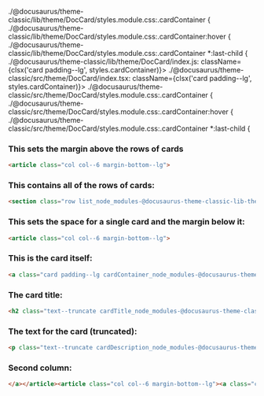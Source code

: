 ./@docusaurus/theme-classic/lib/theme/DocCard/styles.module.css:.cardContainer {
./@docusaurus/theme-classic/lib/theme/DocCard/styles.module.css:.cardContainer:hover {
./@docusaurus/theme-classic/lib/theme/DocCard/styles.module.css:.cardContainer *:last-child {
./@docusaurus/theme-classic/lib/theme/DocCard/index.js:      className={clsx('card padding--lg', styles.cardContainer)}>
./@docusaurus/theme-classic/src/theme/DocCard/index.tsx:      className={clsx('card padding--lg', styles.cardContainer)}>
./@docusaurus/theme-classic/src/theme/DocCard/styles.module.css:.cardContainer {
./@docusaurus/theme-classic/src/theme/DocCard/styles.module.css:.cardContainer:hover {
./@docusaurus/theme-classic/src/theme/DocCard/styles.module.css:.cardContainer *:last-child {

### This sets the margin above the rows of cards

```html
<article class="col col--6 margin-bottom--lg">
```

### This contains all of the rows of cards:

```html
<section class="row list_node_modules-@docusaurus-theme-classic-lib-theme-DocCategoryGeneratedIndexPage-styles-module">
```

### This sets the space for a single card and the margin below it:

```html
<article class="col col--6 margin-bottom--lg">
```

### This is the card itself:

```html
<a class="card padding--lg cardContainer_node_modules-@docusaurus-theme-classic-lib-theme-DocCard-styles-module" href="/docs/introduction/what_is_starrocks">
```


### The card title:

```html
<h2 class="text--truncate cardTitle_node_modules-@docusaurus-theme-classic-lib-theme-DocCard-styles-module" title="What is StarRocks?">📄️ What is StarRocks?</h2>
```


### The text for the card (truncated):

```html
<p class="text--truncate cardDescription_node_modules-@docusaurus-theme-classic-lib-theme-DocCard-styles-module" title="StarRocks is a next-generation, blazing-fast massively parallel processing (MPP) database designed to make real-time analytics easy for enterprises. It is built to power sub-second queries at scale.">StarRocks is a next-generation, blazing-fast massively parallel processing (MPP) database designed to make real-time analytics easy for enterprises. It is built to power sub-second queries at scale.</p>
```


### Second column:

```html
</a></article><article class="col col--6 margin-bottom--lg"><a class="card padding--lg cardContainer_node_modules-@docusaurus-theme-classic-lib-theme-DocCard-styles-module" href="/docs/introduction/Architecture"><h2 class="text--truncate cardTitle_node_modules-@docusaurus-theme-classic-lib-theme-DocCard-styles-module" title="Architecture">📄️ Architecture</h2><p class="text--truncate cardDescription_node_modules-@docusaurus-theme-classic-lib-theme-DocCard-styles-module" title="StarRocks has a simple architecture. The entire system consists of only two types of components, frontends (FEs) and backends (BEs). StarRocks does not rely on any external components, simplifying deployment and maintenance. FEs and BEs can be horizontally scaled without service downtime. In addition, StarRocks has a replica mechanism for metadata and service data, which increases data reliability and efficiently prevents single points of failure (SPOFs).">StarRocks has a simple architecture. The entire system consists of only two types of components, frontends (FEs) and backends (BEs). StarRocks does not rely on any external components, simplifying deployment and maintenance. FEs and BEs can be horizontally scaled without service downtime. In addition, StarRocks has a replica mechanism for metadata and service data, which increases data reliability and efficiently prevents single points of failure (SPOFs).</p></a></article><article class="col col--6 margin-bottom--lg"><a class="card padding--lg cardContainer_node_modules-@docusaurus-theme-classic-lib-theme-DocCard-styles-module" href="/docs/introduction/Features"><h2 class="text--truncate cardTitle_node_modules-@docusaurus-theme-classic-lib-theme-DocCard-styles-module" title="Features">📄️ Features</h2><p class="text--truncate cardDescription_node_modules-@docusaurus-theme-classic-lib-theme-DocCard-styles-module" title="StarRocks offers a rich set of features to deliver a blazing-fast, real-time analytics experience on data at scale.">StarRocks offers a rich set of features to deliver a blazing-fast, real-time analytics experience on data at scale.</p></a></article></section>
```
